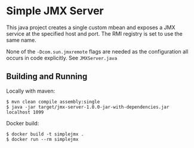 # Simple JMX Server

This java project creates a single custom mbean and exposes a JMX service at the
specified host and port.
The RMI registry is set to use the same name.

None of the `-Dcom.sun.jmxremote` flags are needed as the configuration all
occurs in code explicitly. See `JMXServer.java`


## Building and Running
Locally with maven:
```
$ mvn clean compile assembly:single
$ java -jar target/jmx-server-1.0.0-jar-with-dependencies.jar localhost 1099
```

Docker build:
```
$ docker build -t simplejmx .
$ docker run --rm simplejmx
```


